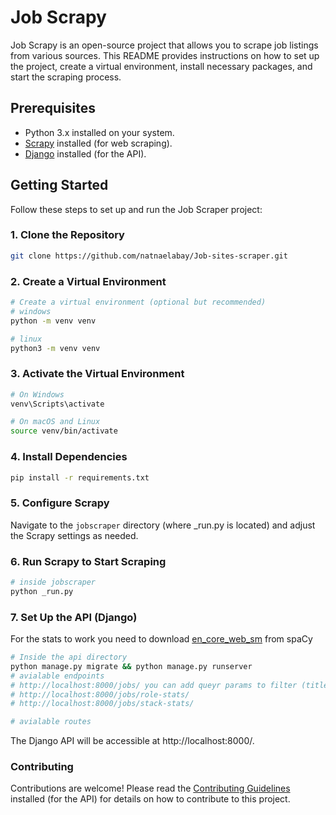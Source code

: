 # Job Scrapy

Job Scrapy is an open-source project that allows you to scrape job listings from various sources. This README provides instructions on how to set up the project, create a virtual environment, install necessary packages, and start the scraping process.

## Prerequisites

- Python 3.x installed on your system.
- [Scrapy](https://scrapy.org/) installed (for web scraping).
- [Django](https://www.djangoproject.com/) installed (for the API).

## Getting Started

Follow these steps to set up and run the Job Scraper project:

### 1. Clone the Repository

```bash
git clone https://github.com/natnaelabay/Job-sites-scraper.git
```

### 2. Create a Virtual Environment
```bash
# Create a virtual environment (optional but recommended)
# windows
python -m venv venv

# linux
python3 -m venv venv
```
### 3. Activate the Virtual Environment
```bash
# On Windows
venv\Scripts\activate

# On macOS and Linux
source venv/bin/activate
```

### 4. Install Dependencies
```bash
pip install -r requirements.txt
```
### 5. Configure Scrapy
Navigate to the `jobscraper` directory (where _run.py is located) and adjust the Scrapy settings as needed.

### 6. Run Scrapy to Start Scraping

```bash
# inside jobscraper
python _run.py
```

### 7. Set Up the API (Django)
For the stats to work you need to download [en_core_web_sm](https://spacy.io/models) from spaCy
```bash
# Inside the api directory
python manage.py migrate && python manage.py runserver
# avialable endpoints
# http://localhost:8000/jobs/ you can add queyr params to filter (title, company)
# http://localhost:8000/jobs/role-stats/
# http://localhost:8000/jobs/stack-stats/

# avialable routes

```
The Django API will be accessible at http://localhost:8000/.


### Contributing
Contributions are welcome! Please read the [Contributing Guidelines](https://gist.github.com/briandk/3d2e8b3ec8daf5a27a62) installed (for the API) for details on how to contribute to this project.
